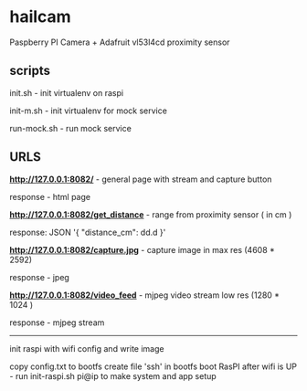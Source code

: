 # hailcam
Paspberry PI Camera + Adafruit vl53l4cd proximity sensor


## scripts
init.sh - init virtualenv on raspi

init-m.sh - init virtualenv for mock service

run-mock.sh - run mock service

## URLS
**http://127.0.0.1:8082/** - general page with stream and capture button

response - html page

**http://127.0.0.1:8082/get_distance** -  range from proximity sensor ( in cm )

response: JSON '{ "distance_cm": dd.d }'

**http://127.0.0.1:8082/capture.jpg** - capture image in max res (4608 * 2592)

response - jpeg

**http://127.0.0.1:8082/video_feed** - mjpeg video stream low res (1280 * 1024 )

response - mjpeg stream



--------------

init raspi with wifi config and write image

copy config.txt to bootfs
create file 'ssh' in bootfs
boot RasPI
after  wifi is UP - run init-raspi.sh pi@ip to make system and app setup


